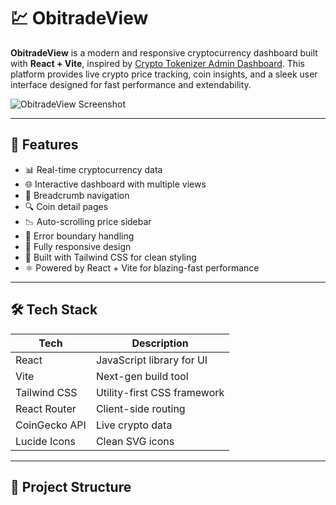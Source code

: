 # 💹 ObitradeView

**ObitradeView** is a modern and responsive cryptocurrency dashboard built with **React + Vite**, inspired by [Crypto Tokenizer Admin Dashboard](https://crypto-tokenizer-admin-dashboard.multipurposethemes.com/bs5/main/index13.html). This platform provides live crypto price tracking, coin insights, and a sleek user interface designed for fast performance and extendability.

![ObitradeView Screenshot](https://crypto-tokenizer-admin-dashboard.multipurposethemes.com/bs5/main/images/screen13.png)

---

## 🚀 Features

- 📊 Real-time cryptocurrency data
- 🌐 Interactive dashboard with multiple views
- 🧭 Breadcrumb navigation
- 🔍 Coin detail pages
- 📉 Auto-scrolling price sidebar
- 🧠 Error boundary handling
- 📱 Fully responsive design
- 🎨 Built with Tailwind CSS for clean styling
- ⚛️ Powered by React + Vite for blazing-fast performance

---

## 🛠️ Tech Stack

| Tech           | Description                        |
|----------------|------------------------------------|
| React          | JavaScript library for UI          |
| Vite           | Next-gen build tool                |
| Tailwind CSS   | Utility-first CSS framework        |
| React Router   | Client-side routing                |
| CoinGecko API  | Live crypto data                   |
| Lucide Icons   | Clean SVG icons                    |

---

## 📁 Project Structure

